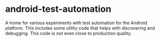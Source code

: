android-test-automation
=======================

A home for various experiments with test automation for the Android platform. This includes some utility code that helps with discovering and debugging. This code is *not* even close to production quality.